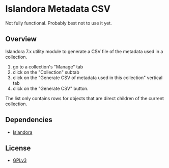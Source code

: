 # Islandora Metadata CSV

Not fully functional. Probably best not to use it yet.

## Overview

Islandora 7.x utility module to generate a CSV file of the metadata used in a collection.

1. go to a collection's "Manage" tab
1. click on the "Collection" subtab
1. click on the "Generate CSV of metadata used in this collection" vertical tab
1. click on the "Generate CSV" button.

The list only contains rows for objects that are direct children of the current collection.

## Dependencies

* [Islandora](https://github.com/Islandora/islandora)

## License

* [GPLv3](http://www.gnu.org/licenses/gpl-3.0.txt)
